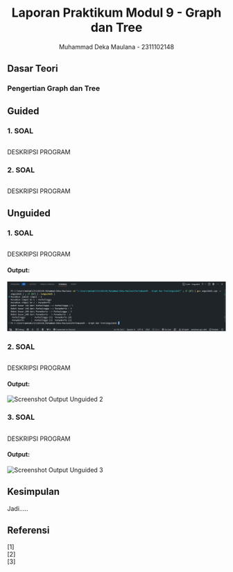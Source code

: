 # <h1 align="center">Laporan Praktikum Modul 9 - Graph dan Tree</h1>
<p align="center">Muhammad Deka Maulana - 2311102148</p>

## Dasar Teori

### Pengertian Graph dan Tree

## Guided

### 1. SOAL

```C++

```

DESKRIPSI PROGRAM

### 2. SOAL

```C++

```

DESKRIPSI PROGRAM

## Unguided 

### 1. SOAL

```C++

```

DESKRIPSI PROGRAM

#### Output:

![Screenshot Output Unguided 1](output_unguided1_deka.png)

### 2. SOAL

```C++

```

DESKRIPSI PROGRAM

#### Output:

![Screenshot Output Unguided 2](output_unguided2_deka.png)

### 3. SOAL

```C++

```

DESKRIPSI PROGRAM

#### Output:

![Screenshot Output Unguided 3](output_unguided3_deka.png)

## Kesimpulan

Jadi.....

## Referensi
[1] </br>
[2] <br/>
[3] 